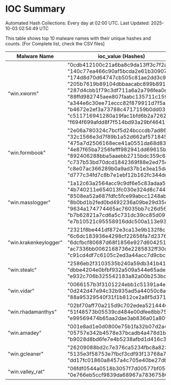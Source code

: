 # IOC Summary

Automated Hash Collections: Every day at 02:00 UTC. Last Updated: 2025-10-03 02:54:49 UTC

This table shows top 10 malware names with their unique hashes and counts. [For Complete list, check the CSV files]

| Malware Name | ioc_value (Hashes) | Count |
|--------------|--------------------|-------|
|  "win.xworm" |  "0cdb412100c21a6ba8c9da13ff3c7f2a"<br> "140c77ea466c90af5bcda2e61b30907a"<br> "174d8d70d64747cb505c81ae2dd3c9c9"<br> "205b7619b89104dbbaacabc899b8918b"<br> "287d4cbb1f79c3df711a6a2a796fea0e"<br> "88ffd982745aee807faabc135711c159"<br> "a344e6c30ee71eccc82f879911d7f5a8"<br> "b4672e2ef3a73788c4717159b0dd0359"<br> "c511716941280a19fac1bfd6b2a72626"<br> "f694f699afdd8f7f514bd93a29bf4641" | 10 |
|  "win.formbook" |  "2e06a780324c7bcf5d24bcccdb7ad86a"<br> "32c1566e3d7f89b1a52d662af5718457"<br> "475a7d2506168ece41a0551da68d83bb"<br> "4e87f65ba7256fefff982941dd69615b"<br> "892406288bba5aaebb2715bdc359c6ab"<br> "c737b53bd70dcd1842369f88e2ed75dd"<br> "c8e07ac366289b0a9ad37b1e3ea15da5"<br> "d777c34fd7c8b7e1ebf12b162fc344dd" | 8 |
|  "win.masslogger" |  "1a12c63a2564acc9c9df6e5c83adaa5c"<br> "4b740211e654013fc030e324d8c74490"<br> "8508ea52a687fdfc5fce99abcc1248ab"<br> "8b0bd1b2fed0bd492236a09be29d35eb"<br> "9634a174774465ac76035bb7c26d567b"<br> "b7b62821a7cd6a5c731dc39cc85d0919"<br> "e7b10521c95558916ddc500a113e938c" | 7 |
|  "win.krakenkeylogger" |  "2321f8be441df872e3ca13e9b132f8c7"<br> "6c6dc183936e4298cf22656fa7d2376a"<br> "6dcfbcf80687d68f1856e927d6042513"<br> "ac7336bb0062168736e2285832ff30d2"<br> "c91cd4df7c6105c2ed3a44acc7d9cbc2" | 5 |
|  "win.stealc" |  "2586eb2f3103535b240a59db341b416b"<br> "dbbe4204e0bfbf932a509a544e65adec"<br> "e932c706b325542183a82a00b253bcc8" | 3 |
|  "win.vidar" |  "0066157b3f3101224ebb1c51391a4ea8"<br> "0d242d47e94c32b935ad5a44050c8a11"<br> "88a95329540f31f1b812ce2a8f5d371c" | 3 |
|  "win.rhadamanthys" |  "02bf70aff70a215d9c702edea5214446"<br> "51f48573b05539cd484e00dfee8bb758"<br> "e99569474b65aa2dae3ab836a01a809f" | 3 |
|  "win.amadey" |  "001e8ad1e0d0800e75b1fa32b07d2a46"<br> "05757e342b4578e37bcadb4a478d1ba2"<br> "b9028d8bd6fe7e4b5238afbd1d416c32" | 3 |
|  "win.gcleaner" |  "26209088bd2c7e376ca5234fbc8a8232"<br> "5135e3f58753e7fbcf3cdf93f13768a7"<br> "dd17fc01860a8457a4c705e40be27dbf" | 3 |
|  "win.valley_rat" |  "06fdf0544a0518b3057f7d00577bf05c"<br> "0e766eb5ccf9839da68967a783675808" | 2 |